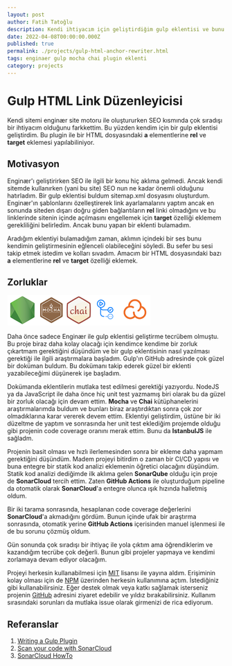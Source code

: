 ```yaml
---
layout: post
author: Fatih Tatoğlu
description: Kendi ihtiyacım için geliştirdiğim gulp eklentisi ve bunu yaparken öğrendiklerim ile ilgili bir proje.
date: 2022-04-08T00:00:00.000Z
published: true
permalink: ./projects/gulp-html-anchor-rewriter.html
tags: enginaer gulp mocha chai plugin eklenti
category: projects
---
```


# Gulp HTML Link Düzenleyicisi

Kendi sitemi enginær site motoru ile oluştururken SEO kısmında çok sıradışı bir ihtiyacım olduğunu farkkettim. Bu yüzden kendim için bir gulp eklentisi geliştirdim. Bu plugin ile bir HTML dosyasındaki **a** elementlerine **rel** ve **target** eklemesi yapılabiliniyor.

## Motivasyon

Enginær'ı geliştirirken SEO ile ilgili bir konu hiç aklıma gelmedi. Ancak kendi sitemde kullanırken (yani bu site) SEO nun ne kadar önemli olduğunu hatırladım. Bir gulp eklentisi buldum sitemap.xml dosyasını oluşturdum. Enginær'ın şablonlarını özelleştirerek link ayarlamalarını yaptım ancak en sonunda siteden dışarı doğru giden bağlantıların **rel** linki olmadığını ve bu linklerinde sitenin içinde açılmasını engellemek için **target** özelliği eklemem gerekliliğini belirledim. Ancak bunu yapan bir eklenti bulamadım.

Aradığım eklentiyi bulamadığım zaman, aklımın içindeki bir ses bunu kendimin geliştirmesinin eğlenceli olabileceğini söyledi. Bu sefer bu sesi takip etmek istedim ve kolları sıvadım. Amacım bir HTML dosyasındaki bazı **a** elementlerine **rel** ve **target** özelliği eklemek.

## Zorluklar

![NodeJS, Mocha, Chai, GitHub Actions, SonarCloud](../image/gulp-html-anchor-rewriter_tech.png "Proje için kullanılan teknolojiler")

Daha önce sadece Enginær ile gulp eklentisi geliştirme tecrübem olmuştu. Bu proje biraz daha kolay olacağı için kendimce kendime bir zorluk çıkartmam gerektiğini düşündüm ve bir gulp eklentisinin nasıl yazılması gerektiği ile ilgili araştırmalara başladım. Gulp'ın GitHub adresinde çok güzel bir doküman buldum. Bu dokümanı takip ederek güzel bir eklenti yazabileceğimi düşünerek işe başladım.

Dokümanda eklentilerin mutlaka test edilmesi gerektiği yazıyordu. NodeJS ya da JavaScript ile daha önce hiç unit test yazmamış biri olarak bu da güzel bir zorluk olacağı için devam ettim. **Mocha** ve **Chai** kütüphanelerini araştırmalarımda buldum ve bunları biraz araştırdıktan sonra çok zor olmadıklarına karar vererek devem ettim. Eklentiyi geliştirdim, üstüne bir iki düzeltme de yaptım ve sonrasında her unit test eklediğim projemde olduğu gibi projenin code coverage oranını merak ettim. Bunu da **IstanbulJS** ile sağladm.

Projenin basit olması ve hızlı ilerlemesinden sonra bir ekleme daha yapmam gerektiğini düşündüm. Madem projeyi bitirdim o zaman bir CI/CD yapısı ve buna entegre bir statik kod analizi eklemenin öğretici olacağını düşündüm. Statik kod analizi dediğimde ilk aklıma gelen **SonarQube** olduğu için proje de **SonarCloud** tercih ettim. Zaten **GitHub Actions** ile oluşturduğum pipeline da otomatik olarak **SonarCloud**'a entegre olunca ışık hızında halletmiş oldum.

Bir iki tarama sonrasında, hesaplanan code coverage değerlerini **SonarCloud**'a akmadığını gördüm. Bunun içinde ufak bir araştırma sonrasında, otomatik yerine **GitHub Actions** içerisinden manuel işlenmesi ile de bu sorunu çözmüş oldum.

Gün sonunda çok sıradışı bir ihtiyaç ile yola çıktım ama öğrendiklerim ve kazandığım tecrübe çok değerli. Bunun gibi projeler yapmaya ve kendimi zorlamaya devam ediyor olacağım.

Projeyi herkesin kullanabilmesi için [MIT](https://github.com/fatihtatoglu/gulp-html-anchor-rewriter/blob/master/LICENSE, "Projenin MIT Lisansı") lisansı ile yayına aldım. Erişiminin kolay olması için de [NPM](https://www.npmjs.com/package/gulp-html-anchor-rewriter "Projenin NPM adresi") üzerinden herkesin kullanımına açtım. İstediğiniz gibi kullanabilirsiniz. Eğer destek olmak veya katkı sağlamak isterseniz projenin [GitHub](https://github.com/fatihtatoglu/gulp-html-anchor-rewriter "Projenin GitHub Adresi") adresini ziyaret edebilir ve yıldız bırakabilirsiniz. Kullanım sırasındaki sorunları da mutlaka issue olarak girmenizi de rica ediyorum.

## Referanslar

1. [Writing a Gulp Plugin](https://github.com/gulpjs/gulp/blob/master/docs/writing-a-plugin/README.md "Writing a Gulp Plugin")
2. [Scan your code with SonarCloud](https://github.com/SonarSource/sonarcloud-github-action "Scan your code with SonarCloud")
3. [SonarCloud HowTo](https://asus-aics.github.io/DeveloperGuide/pages/020_sonar_cloud/ "SonarCloud HowTo")
